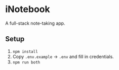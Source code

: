 # iNotebook

A full-stack note-taking app.

## Setup

1. `npm install`  
2. Copy `.env.example` → `.env` and fill in credentials.  
3. `npm run both`

